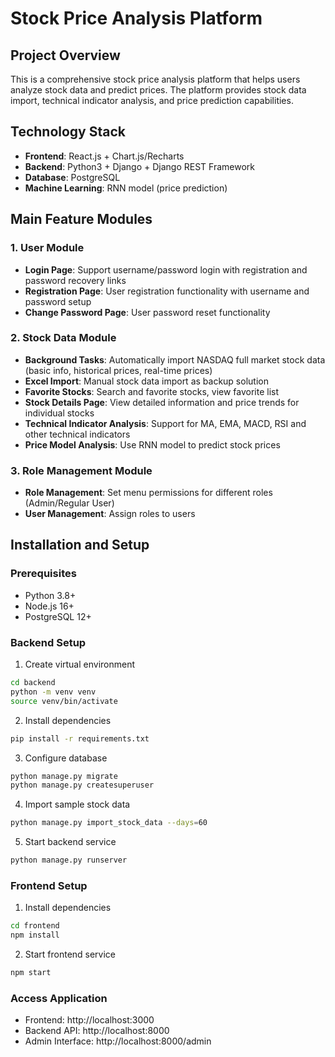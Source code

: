 # Stock Price Analysis Platform

## Project Overview
This is a comprehensive stock price analysis platform that helps users analyze stock data and predict prices. The platform provides stock data import, technical indicator analysis, and price prediction capabilities.

## Technology Stack
- **Frontend**: React.js + Chart.js/Recharts
- **Backend**: Python3 + Django + Django REST Framework
- **Database**: PostgreSQL
- **Machine Learning**: RNN model (price prediction)

## Main Feature Modules

### 1. User Module
- **Login Page**: Support username/password login with registration and password recovery links
- **Registration Page**: User registration functionality with username and password setup
- **Change Password Page**: User password reset functionality

### 2. Stock Data Module
- **Background Tasks**: Automatically import NASDAQ full market stock data (basic info, historical prices, real-time prices)
- **Excel Import**: Manual stock data import as backup solution
- **Favorite Stocks**: Search and favorite stocks, view favorite list
- **Stock Details Page**: View detailed information and price trends for individual stocks
- **Technical Indicator Analysis**: Support for MA, EMA, MACD, RSI and other technical indicators
- **Price Model Analysis**: Use RNN model to predict stock prices

### 3. Role Management Module
- **Role Management**: Set menu permissions for different roles (Admin/Regular User)
- **User Management**: Assign roles to users


## Installation and Setup

### Prerequisites
- Python 3.8+
- Node.js 16+
- PostgreSQL 12+

### Backend Setup
1. Create virtual environment
```bash
cd backend
python -m venv venv
source venv/bin/activate  
```

2. Install dependencies
```bash
pip install -r requirements.txt
```

3. Configure database
```bash
python manage.py migrate
python manage.py createsuperuser
```

4. Import sample stock data
```bash
python manage.py import_stock_data --days=60
```

5. Start backend service
```bash
python manage.py runserver
```

### Frontend Setup
1. Install dependencies
```bash
cd frontend
npm install
```

2. Start frontend service
```bash
npm start
```

### Access Application
- Frontend: http://localhost:3000
- Backend API: http://localhost:8000
- Admin Interface: http://localhost:8000/admin




